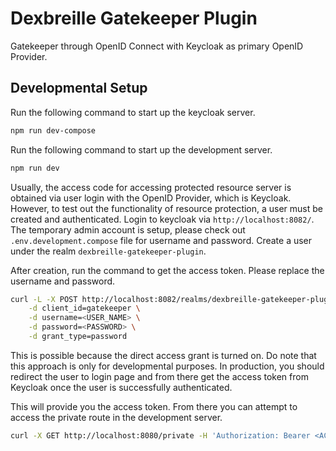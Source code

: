 # Dexbreille Gatekeeper Plugin

Gatekeeper through OpenID Connect with Keycloak as primary OpenID Provider.

## Developmental Setup

Run the following command to start up the keycloak server.

```sh
npm run dev-compose
```

Run the following command to start up the development server.

```sh
npm run dev
```

Usually, the access code for accessing protected resource server is obtained via user login with the OpenID Provider, which is Keycloak.
However, to test out the functionality of resource protection, a user must be created and authenticated.
Login to keycloak via `http://localhost:8082/`.
The temporary admin account is setup, please check out `.env.development.compose` file for username and password.
Create a user under the realm `dexbreille-gatekeeper-plugin`.

After creation, run the command to get the access token.
Please replace the username and password.

```sh
curl -L -X POST http://localhost:8082/realms/dexbreille-gatekeeper-plugin/protocol/openid-connect/token \
    -d client_id=gatekeeper \
    -d username=<USER_NAME> \
    -d password=<PASSWORD> \
    -d grant_type=password
```

This is possible because the direct access grant is turned on.
Do note that this approach is only for developmental purposes.
In production, you should redirect the user to login page and from there get the access token from Keycloak once the user is successfully authenticated.

This will provide you the access token.
From there you can attempt to access the private route in the development server.

```sh
curl -X GET http://localhost:8080/private -H 'Authorization: Bearer <ACCESS_CODE>'
```
